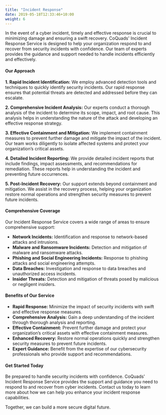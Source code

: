 ```yaml
---
title: "Incident Response"
date: 2019-05-18T12:33:46+10:00
weight: 6
---
```


In the event of a cyber incident, timely and effective response is crucial to minimizing damage and ensuring a swift recovery. CoQuads' Incident Response Service is designed to help your organization respond to and recover from security incidents with confidence. Our team of experts provides the guidance and support needed to handle incidents efficiently and effectively.

#### Our Approach

**1. Rapid Incident Identification:**
We employ advanced detection tools and techniques to quickly identify security incidents. Our rapid response ensures that potential threats are detected and addressed before they can escalate.

**2. Comprehensive Incident Analysis:**
Our experts conduct a thorough analysis of the incident to determine its scope, impact, and root cause. This analysis helps in understanding the nature of the attack and developing an effective response strategy.

**3. Effective Containment and Mitigation:**
We implement containment measures to prevent further damage and mitigate the impact of the incident. Our team works diligently to isolate affected systems and protect your organization’s critical assets.

**4. Detailed Incident Reporting:**
We provide detailed incident reports that include findings, impact assessments, and recommendations for remediation. These reports help in understanding the incident and preventing future occurrences.

**5. Post-Incident Recovery:**
Our support extends beyond containment and mitigation. We assist in the recovery process, helping your organization restore normal operations and strengthen security measures to prevent future incidents.

#### Comprehensive Coverage

Our Incident Response Service covers a wide range of areas to ensure comprehensive support:

- **Network Incidents:** Identification and response to network-based attacks and intrusions.
- **Malware and Ransomware Incidents:** Detection and mitigation of malware and ransomware attacks.
- **Phishing and Social Engineering Incidents:** Response to phishing attacks and social engineering attempts.
- **Data Breaches:** Investigation and response to data breaches and unauthorized access incidents.
- **Insider Threats:** Detection and mitigation of threats posed by malicious or negligent insiders.

#### Benefits of Our Service

- **Rapid Response:** Minimize the impact of security incidents with swift and effective response measures.
- **Comprehensive Analysis:** Gain a deep understanding of the incident through thorough analysis and reporting.
- **Effective Containment:** Prevent further damage and protect your organization’s critical assets with effective containment measures.
- **Enhanced Recovery:** Restore normal operations quickly and strengthen security measures to prevent future incidents.
- **Expert Guidance:** Benefit from the expertise of our cybersecurity professionals who provide support and recommendations.

#### Get Started Today

Be prepared to handle security incidents with confidence. CoQuads' Incident Response Service provides the support and guidance you need to respond to and recover from cyber incidents. Contact us today to learn more about how we can help you enhance your incident response capabilities.

Together, we can build a more secure digital future.

